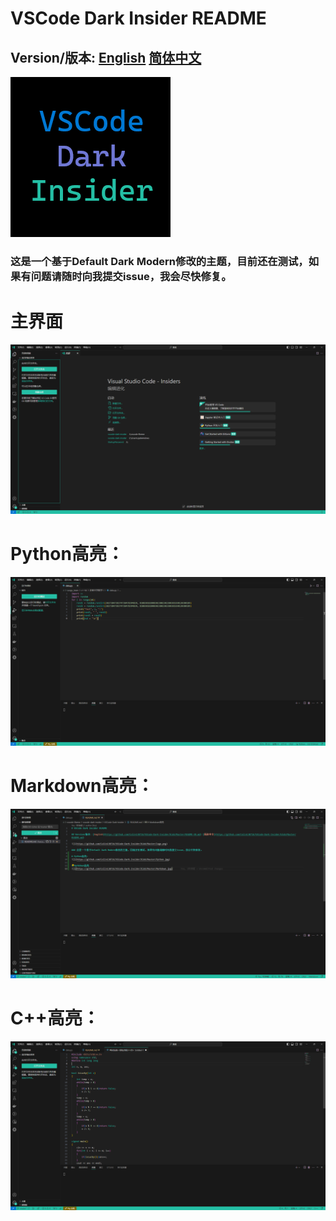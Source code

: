 # VSCode Dark Insider README

## Version/版本: [English](https://github.com/Colin130716/VSCode-Dark-Insider/blob/master/README-EN.md) [简体中文](https://github.com/Colin130716/VSCode-Dark-Insider/blob/master/README.md)

![](https://raw.githubusercontent.com/Colin130716/VSCode-Dark-Insider/master/logo.png)

### 这是一个基于Default Dark Modern修改的主题，目前还在测试，如果有问题请随时向我提交issue，我会尽快修复。

# 主界面
![](https://raw.githubusercontent.com/Colin130716/VSCode-Dark-Insider/master/main.png)

# Python高亮：
![](https://raw.githubusercontent.com/Colin130716/VSCode-Dark-Insider/master/Python.png)

# Markdown高亮：
![](https://raw.githubusercontent.com/Colin130716/VSCode-Dark-Insider/master/Markdown.png)

# C++高亮：
![](https://raw.githubusercontent.com/Colin130716/VSCode-Dark-Insider/master/cpp.png)
